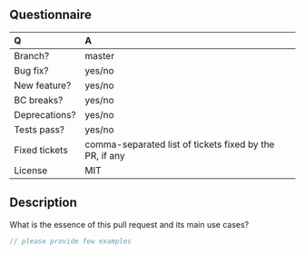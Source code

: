 ## Questionnaire

| Q             | A
|:--------------|:--
| Branch?       | master
| Bug fix?      | yes/no
| New feature?  | yes/no
| BC breaks?    | yes/no
| Deprecations? | yes/no
| Tests pass?   | yes/no
| Fixed tickets | comma-separated list of tickets fixed by the PR, if any
| License       | MIT

## Description

What is the essence of this pull request and its main use cases?

```php
// please provide few examples
```
